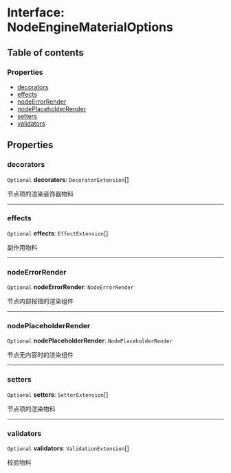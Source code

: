 # Interface: NodeEngineMaterialOptions

## Table of contents

### Properties

* [decorators](/auto-docs/node-core-plugin/interfaces/NodeEngineMaterialOptions.md#decorators)
* [effects](/auto-docs/node-core-plugin/interfaces/NodeEngineMaterialOptions.md#effects)
* [nodeErrorRender](/auto-docs/node-core-plugin/interfaces/NodeEngineMaterialOptions.md#nodeerrorrender)
* [nodePlaceholderRender](/auto-docs/node-core-plugin/interfaces/NodeEngineMaterialOptions.md#nodeplaceholderrender)
* [setters](/auto-docs/node-core-plugin/interfaces/NodeEngineMaterialOptions.md#setters)
* [validators](/auto-docs/node-core-plugin/interfaces/NodeEngineMaterialOptions.md#validators)

## Properties

### decorators

`Optional` **decorators**: `DecoratorExtension`\[]

节点项的渲染装饰器物料

***

### effects

`Optional` **effects**: `EffectExtension`\[]

副作用物料

***

### nodeErrorRender

`Optional` **nodeErrorRender**: `NodeErrorRender`

节点内部报错的渲染组件

***

### nodePlaceholderRender

`Optional` **nodePlaceholderRender**: `NodePlaceholderRender`

节点无内容时的渲染组件

***

### setters

`Optional` **setters**: `SetterExtension`\[]

节点项的渲染物料

***

### validators

`Optional` **validators**: `ValidationExtension`\[]

校验物料
